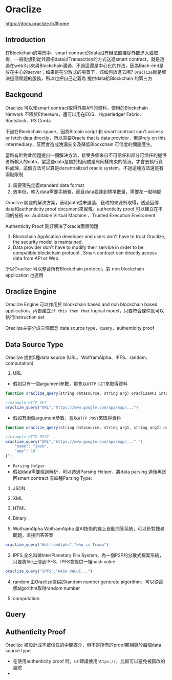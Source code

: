 # Oraclize 
https://docs.oraclize.it/#home

## Introduction
在Blockchain的場景中，smart contract的data沒有辦法直接從外部進入或取得，一般能想到從外部把data以Transaction的方式送進smart contract，就是透過在web3.js來與Blockchain溝通，不過這還是中心化的作法，因為Back-end是放在中心的server；如果是在分散式的場景下，該如何放進去呢? `Oraclize`就是解決這個問題的服務，所以也把自己定義為  提供data給Blockchain 的第三方

## Backgound 
Oraclize 可以使smart contract取得外部API的資料，使用的Blockchain Network 不限於Ethereum，還可以用在EOS、Hyperledger Fabric、Rootstock、R3 Corda

不過在Blockchain space，因為Bitcoin script 和 smart contract can't access or fetch data directly，所以需要Oracle that is  data provider，但是rely on this intermediary，反而會造成洩漏安全及降低Blockchain 可信度的問題產生。

當時有針對此問題提出一個解決方法，接受多個來自不可信任和部分可信任的提供者所輸入的data，當這些data是屬於相同或是有同樣拘束的情況，才會去執行資料處理，這個方法可以算是decentralized oracle system，不過這種方法還是有兩點限制
1. 需要預先定義standard data format
2. 效率低，輸入data需要手續費，而且data要達到標準數量，需要花一點時間

Oraclize 開發的解決方案，表明data從未違造、竄改的來源所取得，透過回傳data和authenticity proof document來實現。authenticity proof 可以建立在不同的技術 ex: Auditable Virtual Machine 、Trusted Execution Enviroment 

Authenticity Proof 剛好解決了oracle兩個問題
1. Blockchain Application developer and users don't have to trust Oraclize, the security model is maintained.
2. Data provider don't have to modify their service in order to be compatible blockchain protocol , Smart  contract can directly access data from API or Web

所以Oraclize 可以整合所有Blockchain protocol，對 non blockchain application 也適用



## Oraclize Engine
Oraclize Engine 可以作用於 blockchain based and non blockchain based application，內部建立`if this then that` logical model，只要符合條件就可以執行instruction set

Oraclize主要分成三個概念 data source type、query、authenticity proof



## Data Source Type
Oraclize 提供5種data source (URL、WolframAlpha、IPFS、random、computation)

1. URL
* 假如只有一個argument參數，那會以`HTTP GET`來取得資料
```javascript
function oraclize_query(string datasource, string arg) oraclizeAPI internal returns (bytes32 id) 

//example HTTP GET
oraclize_query("URL","https://www.google.com/api/map/...")
```


* 假如有兩個argument參數，會以`HTTP POST`來取得資料
```javascript
function oraclize_query(string datasource, string arg1, string arg2) oraclizeAPI internal returns (bytes32 id)

//example HTTP POST
oraclize_query("URL","https://www.google.com/api/map/...","{ 
    "name": "jack",
    "age": 18
}")
```

* `Parsing Helper`
* 假如data需要經過解析，可以透過Parsing Helper，將data parsing 過後再送回smart contract
有四種Parsing Type:
1. JSON
2. XML
3. HTML
4. Binary

2. WolframAlpha
WolframAlpha 是AI技術的線上自動問答系統，可以針對搜尋問題，直接回答答案
```javascript
oraclize_query("WolframAlpha","who is Trump")
```

3. IPFS
全名叫做InterPlanetary File System，為一個P2P的分散式檔案系統，只要將file上傳到IPFS，IPFS會提供一組hash value
```javascript
oraclize_query("IPFS","HASH VALUE...")
```

4. random
由Oraclize提供的random number generate algorithm，可以從這個algorithm取得random number

5. computation



## Query




## Authenticity Proof
Oraclize 被設計成不被信任的中間媒介，但不是所有的proof都相容於每個data source type

* 在使用authenticity proof 時，url建議使用`https://`，比較可以避免被竄改的風險
* 
